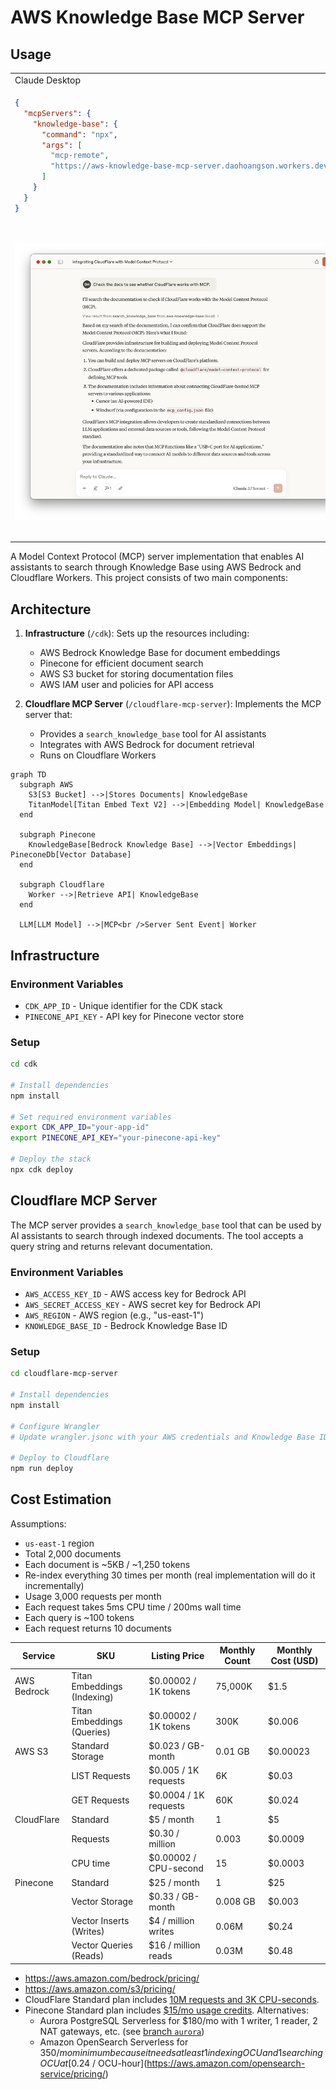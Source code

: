 # AWS Knowledge Base MCP Server

## Usage

<table><tr><td>Claude Desktop</td><td>GitHub Copilot</td></tr><tr><td>

```json
{
  "mcpServers": {
    "knowledge-base": {
      "command": "npx",
      "args": [
        "mcp-remote",
        "https://aws-knowledge-base-mcp-server.daohoangson.workers.dev/sse"
      ]
    }
  }
}
```

</td><td>

```json
{
  "servers": {
    "aws-knowledge-base": {
      "type": "sse",
      "url": "https://aws-knowledge-base-mcp-server.daohoangson.workers.dev/sse"
    }
  }
}
```

</tr><tr><td>

![](./claude_desktop.png)

</td><td>

![](./github_copilot.png)

</td></tr></table>

A Model Context Protocol (MCP) server implementation that enables AI assistants to search through Knowledge Base using AWS Bedrock and Cloudflare Workers. This project consists of two main components:

## Architecture

1. **Infrastructure** (`/cdk`): Sets up the resources including:

   - AWS Bedrock Knowledge Base for document embeddings
   - Pinecone for efficient document search
   - AWS S3 bucket for storing documentation files
   - AWS IAM user and policies for API access

2. **Cloudflare MCP Server** (`/cloudflare-mcp-server`): Implements the MCP server that:
   - Provides a `search_knowledge_base` tool for AI assistants
   - Integrates with AWS Bedrock for document retrieval
   - Runs on Cloudflare Workers

```mermaid
graph TD
  subgraph AWS
    S3[S3 Bucket] -->|Stores Documents| KnowledgeBase
    TitanModel[Titan Embed Text V2] -->|Embedding Model| KnowledgeBase
  end

  subgraph Pinecone
    KnowledgeBase[Bedrock Knowledge Base] -->|Vector Embeddings| PineconeDb[Vector Database]
  end

  subgraph Cloudflare
    Worker -->|Retrieve API| KnowledgeBase
  end

  LLM[LLM Model] -->|MCP<br />Server Sent Event| Worker
```

## Infrastructure

### Environment Variables

- `CDK_APP_ID` - Unique identifier for the CDK stack
- `PINECONE_API_KEY` - API key for Pinecone vector store

### Setup

```bash
cd cdk

# Install dependencies
npm install

# Set required environment variables
export CDK_APP_ID="your-app-id"
export PINECONE_API_KEY="your-pinecone-api-key"

# Deploy the stack
npx cdk deploy
```

## Cloudflare MCP Server

The MCP server provides a `search_knowledge_base` tool that can be used by AI assistants to search through indexed documents. The tool accepts a query string and returns relevant documentation.

### Environment Variables

- `AWS_ACCESS_KEY_ID` - AWS access key for Bedrock API
- `AWS_SECRET_ACCESS_KEY` - AWS secret key for Bedrock API
- `AWS_REGION` - AWS region (e.g., "us-east-1")
- `KNOWLEDGE_BASE_ID` - Bedrock Knowledge Base ID

### Setup

```bash
cd cloudflare-mcp-server

# Install dependencies
npm install

# Configure Wrangler
# Update wrangler.jsonc with your AWS credentials and Knowledge Base ID

# Deploy to Cloudflare
npm run deploy
```

## Cost Estimation

Assumptions:

- `us-east-1` region
- Total 2,000 documents
- Each document is ~5KB / ~1,250 tokens
- Re-index everything 30 times per month (real implementation will do it incrementally)
- Usage 3,000 requests per month
- Each request takes 5ms CPU time / 200ms wall time
- Each query is ~100 tokens
- Each request returns 10 documents

| Service     | SKU                         | Listing Price         | Monthly Count | Monthly Cost (USD) |
| ----------- | --------------------------- | --------------------- | ------------- | ------------------ |
| AWS Bedrock | Titan Embeddings (Indexing) | $0.00002 / 1K tokens  | 75,000K       | $1.5               |
|             | Titan Embeddings (Queries)  | $0.00002 / 1K tokens  | 300K          | $0.006             |
| AWS S3      | Standard Storage            | $0.023 / GB-month     | 0.01 GB       | $0.00023           |
|             | LIST Requests               | $0.005 / 1K requests  | 6K            | $0.03              |
|             | GET Requests                | $0.0004 / 1K requests | 60K           | $0.024             |
| CloudFlare  | Standard                    | $5 / month            | 1             | $5                 |
|             | Requests                    | $0.30 / million       | 0.003         | $0.0009            |
|             | CPU time                    | $0.00002 / CPU-second | 15            | $0.0003            |
| Pinecone    | Standard                    | $25 / month           | 1             | $25                |
|             | Vector Storage              | $0.33 / GB-month      | 0.008 GB      | $0.003             |
|             | Vector Inserts (Writes)     | $4 / million writes   | 0.06M         | $0.24              |
|             | Vector Queries (Reads)      | $16 / million reads   | 0.03M         | $0.48              |

- https://aws.amazon.com/bedrock/pricing/
- https://aws.amazon.com/s3/pricing/
- CloudFlare Standard plan includes [10M requests and 3K CPU-seconds](https://developers.cloudflare.com/workers/platform/pricing/).
- Pinecone Standard plan includes [$15/mo usage credits](https://www.pinecone.io/pricing/). Alternatives:
  - Aurora PostgreSQL Serverless for $180/mo with 1 writer, 1 reader, 2 NAT gateways, etc. (see [branch `aurora`](https://github.com/daohoangson/aws-knowledge-base-mcp-server/tree/aurora#cost-estimation))
  - Amazon OpenSearch Serverless for $350/mo minimum because it needs at least 1 indexing OCU and 1 searching OCU at [$0.24 / OCU-hour](https://aws.amazon.com/opensearch-service/pricing/)
